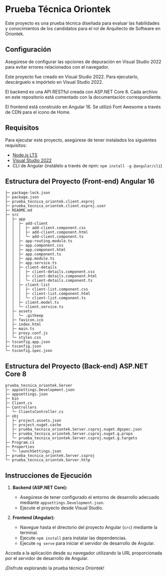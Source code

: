 # Prueba Técnica Oriontek

Este proyecto es una prueba técnica diseñada para evaluar las habilidades y conocimientos de los candidatos para el rol de Arquitecto de Software en Oriontek.

## Configuración

Asegúrese de configurar las opciones de depuración en Visual Studio 2022 para evitar errores relacionados con el navegador.

Este proyecto fue creado en Visual Studio 2022. Para ejecutarlo, descárguelo e impórtelo en Visual Studio 2022.

El backend es una API RESTful creada con ASP.NET Core 8. Cada archivo en este repositorio está comentado con la documentación correspondiente.

El frontend está construido en Angular 16. Se utilizó Font Awesome a través de CDN para el icono de Home.

## Requisitos

Para ejecutar este proyecto, asegúrese de tener instalados los siguientes requisitos:

- [Node.js LTS](https://nodejs.org/)
- [Visual Studio 2022](https://visualstudio.microsoft.com/)
- CLI de Angular (instálelo a través de npm: `npm install -g @angular/cli`)

## Estructura del Proyecto (Front-end) Angular 16

```plaintext
├─ package-lock.json
├─ package.json
├─ prueba_tecnica_oriontek.client.esproj
├─ prueba_tecnica_oriontek.client.esproj.user
├─ README.md
├─ src
│  ├─ app
│  │  ├─ add-client
│  │  │  ├─ add-client.component.css
│  │  │  ├─ add-client.component.html
│  │  │  └─ add-client.component.ts
│  │  ├─ app-routing.module.ts
│  │  ├─ app.component.css
│  │  ├─ app.component.html
│  │  ├─ app.component.ts
│  │  ├─ app.module.ts
│  │  ├─ app.service.ts
│  │  ├─ client-details
│  │  │  ├─ client-details.component.css
│  │  │  ├─ client-details.component.html
│  │  │  └─ client-details.component.ts
│  │  ├─ client-list
│  │  │  ├─ client-list.component.css
│  │  │  ├─ client-list.component.html
│  │  │  └─ client-list.component.ts
│  │  ├─ client.model.ts
│  │  └─ client.service.ts
│  ├─ assets
│  │  └─ .gitkeep
│  ├─ favicon.ico
│  ├─ index.html
│  ├─ main.ts
│  ├─ proxy.conf.js
│  └─ styles.css
├─ tsconfig.app.json
├─ tsconfig.json
└─ tsconfig.spec.json
```

## Estructura del Proyecto (Back-end) ASP.NET Core 8

```plaintext
prueba_tecnica_oriontek.Server
├─ appsettings.Development.json
├─ appsettings.json
├─ bin
├─ Client.cs
├─ Controllers
│  └─ ClientsController.cs
├─ obj
│  ├─ project.assets.json
│  ├─ project.nuget.cache
│  ├─ prueba_tecnica_oriontek.Server.csproj.nuget.dgspec.json
│  ├─ prueba_tecnica_oriontek.Server.csproj.nuget.g.props
│  └─ prueba_tecnica_oriontek.Server.csproj.nuget.g.targets
├─ Program.cs
├─ Properties
│  └─ launchSettings.json
├─ prueba_tecnica_oriontek.Server.csproj
└─ prueba_tecnica_oriontek.Server.http
```

## Instrucciones de Ejecución

1. **Backend (ASP.NET Core):**
   - Asegúrese de tener configurado el entorno de desarrollo adecuado mediante `appsettings.Development.json`.
   - Ejecute el proyecto desde Visual Studio.

2. **Frontend (Angular):**
   - Navegue hasta el directorio del proyecto Angular (`src`) mediante la terminal.
   - Ejecute `npm install` para instalar las dependencias.
   - Ejecute `ng serve` para iniciar el servidor de desarrollo de Angular.

Acceda a la aplicación desde su navegador utilizando la URL proporcionada por el servidor de desarrollo de Angular.

¡Disfrute explorando la prueba técnica Oriontek!
